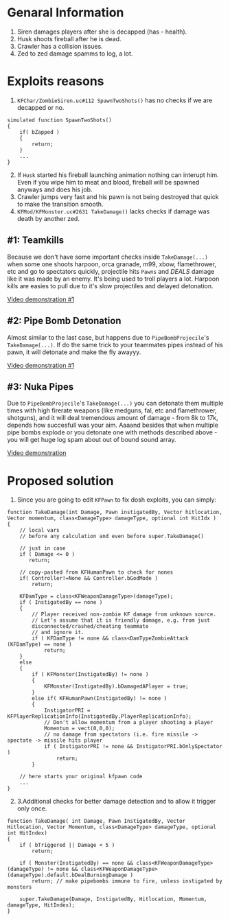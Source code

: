 # Genaral Information
1. Siren damages players after she is decapped (has - health).
2. Husk shoots fireball after he is dead.
3. Crawler has a collision issues.
4. Zed to zed damage spamms to log, a lot.

# Exploits reasons
1. `KFChar/ZombieSiren.uc#112 SpawnTwoShots()` has no checks if we are decapped or no.
```unrealscript
simulated function SpawnTwoShots()
{
    if( bZapped )
    {
        return;
    }
    ...
}
```
2. If `Husk` started his fireball launching animation nothing can interupt him. Even if you wipe him to meat and blood, fireball will be spawned anyways and does his job.
3. Crawler jumps very fast and his pawn is not being destroyed that quick to make the transition smooth.
4. `KFMod/KFMonster.uc#2631 TakeDamage()` lacks checks if damage was death by another zed.

## #1: Teamkills
Because we don't have some important checks inside `TakeDamage(...)` when some one shoots harpoon, orca granade, m99, xbow, flamethrower, etc and go to spectators quickly, projectile hits `Pawns` and *DEALS* damage like it was made by an enemy. It's being used to troll players a lot. Harpoon kills are easies to pull due to it's slow projectiles and delayed detonation.

[Video demonstration #1](STUB!)

## #2: Pipe Bomb Detonation
Almost similar to the last case, but happens due to `PipeBombProjecile`'s `TakeDamage(...)`. If do the same trick to your teammates pipes instead of his pawn, it will detonate and make the fly awayyy.

[Video demonstration #1](STUB!)

## #3: Nuka Pipes
Due to `PipeBombProjecile`'s `TakeDamage(...)` you can detonate them multiple times with high firerate weapons (like medguns, fal, etc and flamethrower, shotguns), and it will deal tremendous amount of damage - from 8k to 17k, depends how succesfull was your aim.
Aaaand besides that when multiple pipe bombs explode or you detonate one with methods described above - you will get huge log spam about out of bound sound array.

[Video demonstration](https://youtu.be/agHeuTY3Afg)


# Proposed solution
1. Since you are going to edit `KFPawn` to fix dosh exploits, you can simply:
```unrealscript
function TakeDamage(int Damage, Pawn instigatedBy, Vector hitlocation, Vector momentum, class<DamageType> damageType, optional int HitIdx )
{
	// local vars
	// before any calculation and even before super.TakeDamage()

	// just in case
   	if ( Damage <= 0 )
	   return; 

	// copy-pasted from KFHumanPawn to check for nones
	if( Controller!=None && Controller.bGodMode )
		return;

	KFDamType = class<KFWeaponDamageType>(damageType);
	if ( InstigatedBy == none )
	{
		// Player received non-zombie KF damage from unknown source.
		// Let's assume that it is friendly damage, e.g. from just
		disconnected/crashed/cheating teammate
		// and ignore it.
		if ( KFDamType != none && class<DamTypeZombieAttack (KFDamType) == none )
			return;
    }
	else
	{
		if ( KFMonster(InstigatedBy) != none )
		{
			KFMonster(InstigatedBy).bDamagedAPlayer = true;
		}
		else if( KFHumanPawn(InstigatedBy) != none )
		{
			InstigatorPRI = KFPlayerReplicationInfo(InstigatedBy.PlayerReplicationInfo);
			// Don't allow momentum from a player shooting a player
			Momentum = vect(0,0,0);
			// no damage from spectators (i.e. fire missile -> spectate -> missile hits player
			if ( InstigatorPRI != none && InstigatorPRI.bOnlySpectator )
				return;
		}
	
	// here starts your original kfpawn code
	...
}
```

2. 3.Additional checks for better damage detection and to allow it trigger only once.
```unrealscript
function TakeDamage( int Damage, Pawn InstigatedBy, Vector Hitlocation, Vector Momentum, class<DamageType> damageType, optional int HitIndex)
{
    if ( bTriggered || Damage < 5 )
        return;

    if ( Monster(InstigatedBy) == none && class<KFWeaponDamageType>(damageType) != none && class<KFWeaponDamageType>(damageType).default.bDealBurningDamage )
        return; // make pipebombs immune to fire, unless instigated by monsters

    super.TakeDamage(Damage, InstigatedBy, Hitlocation, Momentum, damageType, HitIndex);
}
```

